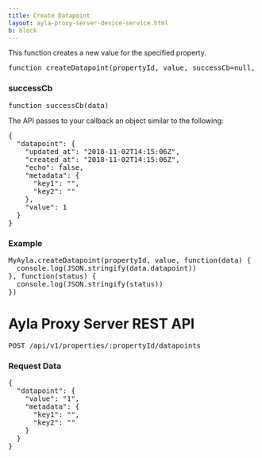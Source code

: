 ```yaml
---
title: Create Datapoint
layout: ayla-proxy-server-device-service.html
b: block
---
```


This function creates a new value for the specified property.

<pre class="light">
function createDatapoint(propertyId, value, successCb=null, errorCb=null)
</pre>

### successCb

<pre class="light">function successCb(data)</pre>

The API passes to your callback an object similar to the following:

<pre class="light">
{
  "datapoint": {
    "updated_at": "2018-11-02T14:15:06Z",
    "created_at": "2018-11-02T14:15:06Z",
    "echo": false,
    "metadata": {
      "key1": "",
      "key2": ""
    },
    "value": 1
  }
}
</pre>

### Example

<pre class="light">
MyAyla.createDatapoint(propertyId, value, function(data) {
  console.log(JSON.stringify(data.datapoint))
}, function(status) {
  console.log(JSON.stringify(status))
})
</pre>

# Ayla Proxy Server REST API

<pre class="light">POST /api/v1/properties/:propertyId/datapoints</pre>

### Request Data
<pre class="light">
{
  "datapoint": {
    "value": "1",
    "metadata": {
      "key1": "",
      "key2": ""
    }
  }
}
</pre>
